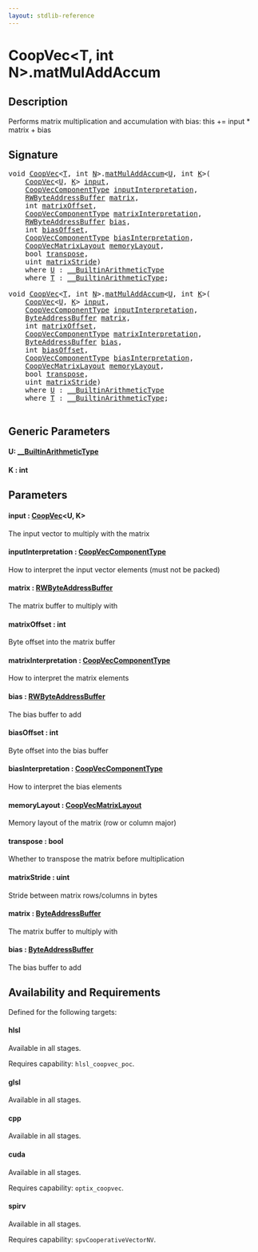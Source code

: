```yaml
---
layout: stdlib-reference
---
```


# CoopVec\<T, int N\>\.matMulAddAccum

## Description

Performs matrix multiplication and accumulation with bias: this += input * matrix + bias



## Signature 

<pre>
<span class="code_keyword">void</span> <a href="index.html" class="code_type">CoopVec</a>&lt;<a href="index.html#typeparam-T" class="code_type">T</a>, <span class="code_keyword">int</span> <a href="index.html#decl-N" class="code_var">N</a>&gt;.<a href="matmuladdaccum-369.html">matMulAddAccum</a>&lt;<a href="matmuladdaccum-369.html#typeparam-U" class="code_type">U</a>, <span class="code_keyword">int</span> <a href="matmuladdaccum-369.html#decl-K" class="code_var">K</a>&gt;(
    <a href="index.html" class="code_type">CoopVec</a>&lt;<a href="matmuladdaccum-369.html#typeparam-U" class="code_type">U</a>, <a href="matmuladdaccum-369.html#decl-K" class="code_var">K</a>&gt; <a href="matmuladdaccum-369.html#decl-input" class="code_param">input</a>,
    <a href="../coopveccomponenttype-047g/index.html" class="code_type">CoopVecComponentType</a> <a href="matmuladdaccum-369.html#decl-inputInterpretation" class="code_param">inputInterpretation</a>,
    <a href="../rwbyteaddressbuffer-0126d/index.html" class="code_type">RWByteAddressBuffer</a> <a href="matmuladdaccum-369.html#decl-matrix" class="code_param">matrix</a>,
    <span class="code_keyword">int</span> <a href="matmuladdaccum-369.html#decl-matrixOffset" class="code_param">matrixOffset</a>,
    <a href="../coopveccomponenttype-047g/index.html" class="code_type">CoopVecComponentType</a> <a href="matmuladdaccum-369.html#decl-matrixInterpretation" class="code_param">matrixInterpretation</a>,
    <a href="../rwbyteaddressbuffer-0126d/index.html" class="code_type">RWByteAddressBuffer</a> <a href="matmuladdaccum-369.html#decl-bias" class="code_param">bias</a>,
    <span class="code_keyword">int</span> <a href="matmuladdaccum-369.html#decl-biasOffset" class="code_param">biasOffset</a>,
    <a href="../coopveccomponenttype-047g/index.html" class="code_type">CoopVecComponentType</a> <a href="matmuladdaccum-369.html#decl-biasInterpretation" class="code_param">biasInterpretation</a>,
    <a href="../coopvecmatrixlayout-047d/index.html" class="code_type">CoopVecMatrixLayout</a> <a href="matmuladdaccum-369.html#decl-memoryLayout" class="code_param">memoryLayout</a>,
    <span class="code_keyword">bool</span> <a href="matmuladdaccum-369.html#decl-transpose" class="code_param">transpose</a>,
    <span class="code_keyword">uint</span> <a href="matmuladdaccum-369.html#decl-matrixStride" class="code_param">matrixStride</a>)
    <span class='code_keyword'>where</span> <a href="matmuladdaccum-369.html#typeparam-U" class="code_type">U</a> : <a href="../../interfaces/0_builtinarithmetictype-029j/index.html" class="code_type">__BuiltinArithmeticType</a>
    <span class='code_keyword'>where</span> <a href="index.html#typeparam-T" class="code_type">T</a> : <a href="../../interfaces/0_builtinarithmetictype-029j/index.html" class="code_type">__BuiltinArithmeticType</a>;

<span class="code_keyword">void</span> <a href="index.html" class="code_type">CoopVec</a>&lt;<a href="index.html#typeparam-T" class="code_type">T</a>, <span class="code_keyword">int</span> <a href="index.html#decl-N" class="code_var">N</a>&gt;.<a href="matmuladdaccum-369.html">matMulAddAccum</a>&lt;<a href="matmuladdaccum-369.html#typeparam-U" class="code_type">U</a>, <span class="code_keyword">int</span> <a href="matmuladdaccum-369.html#decl-K" class="code_var">K</a>&gt;(
    <a href="index.html" class="code_type">CoopVec</a>&lt;<a href="matmuladdaccum-369.html#typeparam-U" class="code_type">U</a>, <a href="matmuladdaccum-369.html#decl-K" class="code_var">K</a>&gt; <a href="matmuladdaccum-369.html#decl-input" class="code_param">input</a>,
    <a href="../coopveccomponenttype-047g/index.html" class="code_type">CoopVecComponentType</a> <a href="matmuladdaccum-369.html#decl-inputInterpretation" class="code_param">inputInterpretation</a>,
    <a href="../byteaddressbuffer-04b/index.html" class="code_type">ByteAddressBuffer</a> <a href="matmuladdaccum-369.html#decl-matrix" class="code_param">matrix</a>,
    <span class="code_keyword">int</span> <a href="matmuladdaccum-369.html#decl-matrixOffset" class="code_param">matrixOffset</a>,
    <a href="../coopveccomponenttype-047g/index.html" class="code_type">CoopVecComponentType</a> <a href="matmuladdaccum-369.html#decl-matrixInterpretation" class="code_param">matrixInterpretation</a>,
    <a href="../byteaddressbuffer-04b/index.html" class="code_type">ByteAddressBuffer</a> <a href="matmuladdaccum-369.html#decl-bias" class="code_param">bias</a>,
    <span class="code_keyword">int</span> <a href="matmuladdaccum-369.html#decl-biasOffset" class="code_param">biasOffset</a>,
    <a href="../coopveccomponenttype-047g/index.html" class="code_type">CoopVecComponentType</a> <a href="matmuladdaccum-369.html#decl-biasInterpretation" class="code_param">biasInterpretation</a>,
    <a href="../coopvecmatrixlayout-047d/index.html" class="code_type">CoopVecMatrixLayout</a> <a href="matmuladdaccum-369.html#decl-memoryLayout" class="code_param">memoryLayout</a>,
    <span class="code_keyword">bool</span> <a href="matmuladdaccum-369.html#decl-transpose" class="code_param">transpose</a>,
    <span class="code_keyword">uint</span> <a href="matmuladdaccum-369.html#decl-matrixStride" class="code_param">matrixStride</a>)
    <span class='code_keyword'>where</span> <a href="matmuladdaccum-369.html#typeparam-U" class="code_type">U</a> : <a href="../../interfaces/0_builtinarithmetictype-029j/index.html" class="code_type">__BuiltinArithmeticType</a>
    <span class='code_keyword'>where</span> <a href="index.html#typeparam-T" class="code_type">T</a> : <a href="../../interfaces/0_builtinarithmetictype-029j/index.html" class="code_type">__BuiltinArithmeticType</a>;

</pre>

## Generic Parameters

####  <a id="typeparam-U"></a>U: [\_\_BuiltinArithmeticType](../../interfaces/0_builtinarithmetictype-029j/index.html)
####  <a id="decl-K"></a>K  : int

## Parameters

####  <a id="decl-input"></a>input  : [CoopVec](index.html)\<U, K\>
The input vector to multiply with the matrix

####  <a id="decl-inputInterpretation"></a>inputInterpretation  : [CoopVecComponentType](../coopveccomponenttype-047g/index.html)
How to interpret the input vector elements (must not be packed)

####  <a id="decl-matrix"></a>matrix  : [RWByteAddressBuffer](../rwbyteaddressbuffer-0126d/index.html)
The matrix buffer to multiply with

####  <a id="decl-matrixOffset"></a>matrixOffset  : int
Byte offset into the matrix buffer

####  <a id="decl-matrixInterpretation"></a>matrixInterpretation  : [CoopVecComponentType](../coopveccomponenttype-047g/index.html)
How to interpret the matrix elements

####  <a id="decl-bias"></a>bias  : [RWByteAddressBuffer](../rwbyteaddressbuffer-0126d/index.html)
The bias buffer to add

####  <a id="decl-biasOffset"></a>biasOffset  : int
Byte offset into the bias buffer

####  <a id="decl-biasInterpretation"></a>biasInterpretation  : [CoopVecComponentType](../coopveccomponenttype-047g/index.html)
How to interpret the bias elements

####  <a id="decl-memoryLayout"></a>memoryLayout  : [CoopVecMatrixLayout](../coopvecmatrixlayout-047d/index.html)
Memory layout of the matrix (row or column major)

####  <a id="decl-transpose"></a>transpose  : bool
Whether to transpose the matrix before multiplication

####  <a id="decl-matrixStride"></a>matrixStride  : uint
Stride between matrix rows/columns in bytes

####  <a id="decl-matrix"></a>matrix  : [ByteAddressBuffer](../byteaddressbuffer-04b/index.html)
The matrix buffer to multiply with

####  <a id="decl-bias"></a>bias  : [ByteAddressBuffer](../byteaddressbuffer-04b/index.html)
The bias buffer to add


## Availability and Requirements

Defined for the following targets:

#### hlsl
Available in all stages.

Requires capability: `hlsl_coopvec_poc`.
#### glsl
Available in all stages.

#### cpp
Available in all stages.

#### cuda
Available in all stages.

Requires capability: `optix_coopvec`.
#### spirv
Available in all stages.

Requires capability: `spvCooperativeVectorNV`.


